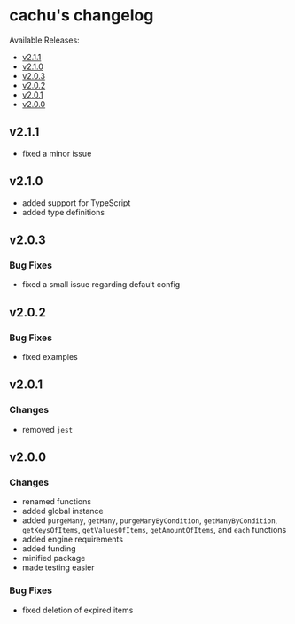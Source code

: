 # cachu's changelog

Available Releases:

- [v2.1.1](#v2.1.1)
- [v2.1.0](#v2.1.0)
- [v2.0.3](#v2.0.3)
- [v2.0.2](#v2.0.2)
- [v2.0.1](#v2.0.1)
- [v2.0.0](#v2.0.0)

## v2.1.1

- fixed a minor issue

## v2.1.0

- added support for TypeScript
- added type definitions

## v2.0.3

### Bug Fixes

- fixed a small issue regarding default config

## v2.0.2

### Bug Fixes

- fixed examples

## v2.0.1

### Changes

- removed `jest`

## v2.0.0

### Changes

- renamed functions
- added global instance
- added `purgeMany`, `getMany`, `purgeManyByCondition`, `getManyByCondition`, `getKeysOfItems`, `getValuesOfItems`, `getAmountOfItems`, and `each` functions
- added engine requirements
- added funding
- minified package
- made testing easier 

### Bug Fixes

- fixed deletion of expired items
